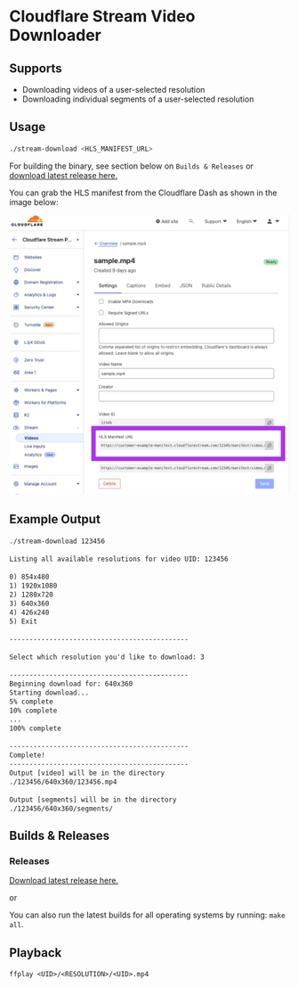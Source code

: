 # Cloudflare Stream Video Downloader

## Supports
- Downloading videos of a user-selected resolution
- Downloading individual segments of a user-selected resolution

## Usage
```sh
./stream-download <HLS_MANIFEST_URL>
```

For building the binary, see section below on `Builds & Releases` or [download latest release here.](https://github.com/Schachte/cloudflare-stream-downloader/releases)

You can grab the HLS manifest from the Cloudflare Dash as shown in the image below:

![](./assets/dashboard.png)

## Example Output
```
./stream-download 123456

Listing all available resolutions for video UID: 123456

0) 854x480
1) 1920x1080
2) 1280x720
3) 640x360
4) 426x240
5) Exit

---------------------------------------------

Select which resolution you'd like to download: 3

---------------------------------------------
Beginning download for: 640x360
Starting download...
5% complete
10% complete
...
100% complete

---------------------------------------------
Complete!
---------------------------------------------
Output [video] will be in the directory
./123456/640x360/123456.mp4

Output [segments] will be in the directory
./123456/640x360/segments/
```

## Builds & Releases

### Releases 

[Download latest release here.](https://github.com/Schachte/cloudflare-stream-downloader/releases)

or 

You can also run the latest builds for all operating systems by running: `make all`. 

## Playback

```
ffplay <UID>/<RESOLUTION>/<UID>.mp4
```
